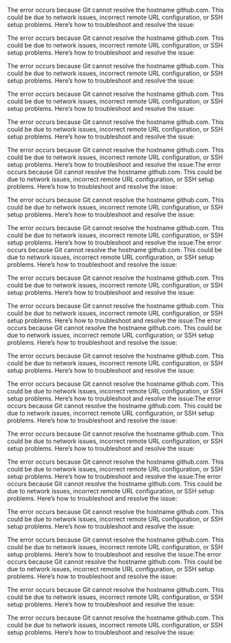 The error occurs because Git cannot resolve the hostname github.com. This could be due to network issues, incorrect remote URL configuration, or SSH setup problems. Here’s how to troubleshoot and resolve the issue:

The error occurs because Git cannot resolve the hostname github.com. This could be due to network issues, incorrect remote URL configuration, or SSH setup problems. Here’s how to troubleshoot and resolve the issue:

The error occurs because Git cannot resolve the hostname github.com. This could be due to network issues, incorrect remote URL configuration, or SSH setup problems. Here’s how to troubleshoot and resolve the issue:

The error occurs because Git cannot resolve the hostname github.com. This could be due to network issues, incorrect remote URL configuration, or SSH setup problems. Here’s how to troubleshoot and resolve the issue:

The error occurs because Git cannot resolve the hostname github.com. This could be due to network issues, incorrect remote URL configuration, or SSH setup problems. Here’s how to troubleshoot and resolve the issue:

The error occurs because Git cannot resolve the hostname github.com. This could be due to network issues, incorrect remote URL configuration, or SSH setup problems. Here’s how to troubleshoot and resolve the issue:The error occurs because Git cannot resolve the hostname github.com. This could be due to network issues, incorrect remote URL configuration, or SSH setup problems. Here’s how to troubleshoot and resolve the issue:

The error occurs because Git cannot resolve the hostname github.com. This could be due to network issues, incorrect remote URL configuration, or SSH setup problems. Here’s how to troubleshoot and resolve the issue:

The error occurs because Git cannot resolve the hostname github.com. This could be due to network issues, incorrect remote URL configuration, or SSH setup problems. Here’s how to troubleshoot and resolve the issue:The error occurs because Git cannot resolve the hostname github.com. This could be due to network issues, incorrect remote URL configuration, or SSH setup problems. Here’s how to troubleshoot and resolve the issue:

The error occurs because Git cannot resolve the hostname github.com. This could be due to network issues, incorrect remote URL configuration, or SSH setup problems. Here’s how to troubleshoot and resolve the issue:

The error occurs because Git cannot resolve the hostname github.com. This could be due to network issues, incorrect remote URL configuration, or SSH setup problems. Here’s how to troubleshoot and resolve the issue:The error occurs because Git cannot resolve the hostname github.com. This could be due to network issues, incorrect remote URL configuration, or SSH setup problems. Here’s how to troubleshoot and resolve the issue:

The error occurs because Git cannot resolve the hostname github.com. This could be due to network issues, incorrect remote URL configuration, or SSH setup problems. Here’s how to troubleshoot and resolve the issue:

The error occurs because Git cannot resolve the hostname github.com. This could be due to network issues, incorrect remote URL configuration, or SSH setup problems. Here’s how to troubleshoot and resolve the issue:The error occurs because Git cannot resolve the hostname github.com. This could be due to network issues, incorrect remote URL configuration, or SSH setup problems. Here’s how to troubleshoot and resolve the issue:

The error occurs because Git cannot resolve the hostname github.com. This could be due to network issues, incorrect remote URL configuration, or SSH setup problems. Here’s how to troubleshoot and resolve the issue:

The error occurs because Git cannot resolve the hostname github.com. This could be due to network issues, incorrect remote URL configuration, or SSH setup problems. Here’s how to troubleshoot and resolve the issue:The error occurs because Git cannot resolve the hostname github.com. This could be due to network issues, incorrect remote URL configuration, or SSH setup problems. Here’s how to troubleshoot and resolve the issue:

The error occurs because Git cannot resolve the hostname github.com. This could be due to network issues, incorrect remote URL configuration, or SSH setup problems. Here’s how to troubleshoot and resolve the issue:

The error occurs because Git cannot resolve the hostname github.com. This could be due to network issues, incorrect remote URL configuration, or SSH setup problems. Here’s how to troubleshoot and resolve the issue:The error occurs because Git cannot resolve the hostname github.com. This could be due to network issues, incorrect remote URL configuration, or SSH setup problems. Here’s how to troubleshoot and resolve the issue:

The error occurs because Git cannot resolve the hostname github.com. This could be due to network issues, incorrect remote URL configuration, or SSH setup problems. Here’s how to troubleshoot and resolve the issue:

The error occurs because Git cannot resolve the hostname github.com. This could be due to network issues, incorrect remote URL configuration, or SSH setup problems. Here’s how to troubleshoot and resolve the issue: